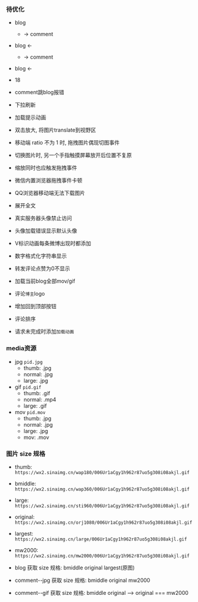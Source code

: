 ### 待优化

* blog 
    - -> comment
* blog  <-
    - -> comment
* blog <-

* 18
* comment跳blog报错
* 下拉刷新
* 加载提示动画
* 双击放大, 将图片translate到视野区
* 移动端 ratio 不为 1 时, 拖拽图片偶现切图事件
* 切换图片时, 另一个手指触摸屏幕放开后位置不复原
* 缩放同时也应触发拖拽事件
* 微信内置浏览器拖拽事件卡顿
* QQ浏览器移动端无法下载图片
* 展开全文
* 真实服务器头像禁止访问
* 头像加载错误显示默认头像
* V标识动画每条微博出现时都添加
* 数字格式化字符串显示
* 转发评论点赞为0不显示
* 加载当前blog全部mov/gif
* 评论`博主`logo
* 增加回到顶部按钮
* 评论排序
* 请求未完成时添加`加载动画`

### media资源

* jpg `pid.jpg`
  + thumb: .jpg
  + normal: .jpg
  + large: .jpg
* gif `pid.gif`
  + thumb: .gif
  + normal: .mp4
  + large: .gif
* mov `pid.mov`
  + thumb: .jpg
  + normal: .jpg
  + large: .jpg
  + mov: .mov

### 图片 size 规格

* thumb: `https://wx2.sinaimg.cn/wap180/006Ur1aCgy1h962r87uo5g308i08akjl.gif`
* bmiddle: `https://wx2.sinaimg.cn/wap360/006Ur1aCgy1h962r87uo5g308i08akjl.gif`
* large: `https://wx2.sinaimg.cn/sti960/006Ur1aCgy1h962r87uo5g308i08akjl.gif`
* original: `https://wx2.sinaimg.cn/orj1080/006Ur1aCgy1h962r87uo5g308i08akjl.gif`
* largest: `https://wx2.sinaimg.cn/large/006Ur1aCgy1h962r87uo5g308i08akjl.gif`
* mw2000: `https://wx2.sinaimg.cn/mw2000/006Ur1aCgy1h962r87uo5g308i08akjl.gif`

* blog 获取 size 规格: bmiddle original largest(原图)
* comment--jpg 获取 size 规格: bmiddle original mw2000
* comment--gif 获取 size 规格: bmiddle original  -->  original === mw2000
